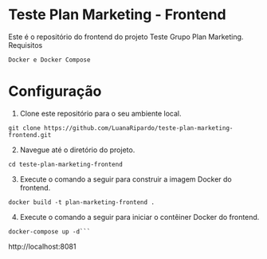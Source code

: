 # Teste Plan Marketing - Frontend

Este é o repositório do frontend do projeto Teste Grupo Plan Marketing.
Requisitos

    Docker e Docker Compose

# Configuração


1. Clone este repositório para o seu ambiente local.

```
git clone https://github.com/LuanaRipardo/teste-plan-marketing-frontend.git
```

2. Navegue até o diretório do projeto.

```
cd teste-plan-marketing-frontend
```
3. Execute o comando a seguir para construir a imagem Docker do frontend.

```
docker build -t plan-marketing-frontend .
```
4. Execute o comando a seguir para iniciar o contêiner Docker do frontend.

```
docker-compose up -d```

```
http://localhost:8081
```